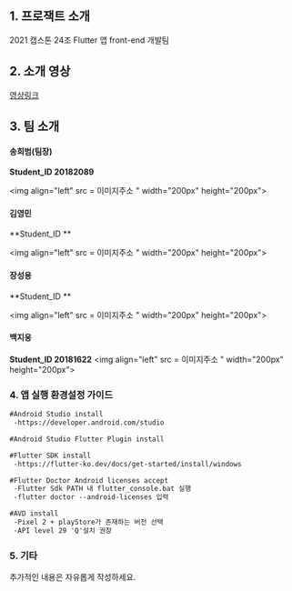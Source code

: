 ## 1. 프로잭트 소개

2021 캡스톤 24조 Flutter 앱 front-end 개발팀  

## 2. 소개 영상

[영상링크](링크주소)

## 3. 팀 소개

#### **송희범(팀장)**
**Student_ID 20182089**

<img align="left" src = 이미지주소
" width="200px" height="200px">

#### **김영민**
**Student_ID **

<img align="left" src = 이미지주소
" width="200px" height="200px">

#### **장성용**
**Student_ID **

<img align="left" src = 이미지주소
" width="200px" height="200px">

#### **백지웅**
**Student_ID 20181622**
<img align="left" src = 이미지주소
" width="200px" height="200px">

### 4. 앱 실행 환경설정 가이드

  ```markdown
  #Android Studio install
   -https://developer.android.com/studio
  ```

  ```markdown
  #Android Studio Flutter Plugin install
  ```
  
  ```markdown
  #Flutter SDK install
   -https://flutter-ko.dev/docs/get-started/install/windows
  ```
  
  ```markdown
  #Flutter Doctor Android licenses accept
   -Flutter Sdk PATH 내 flutter_console.bat 실행
   -flutter doctor --android-licenses 입력
  ```
  
  ```markdown
  #AVD install
   -Pixel 2 + playStore가 존재하는 버전 선택
   -API level 29 'Q'설치 권장
```

### 5. 기타

추가적인 내용은 자유롭게 작성하세요.

